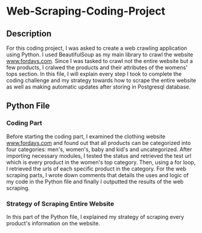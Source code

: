 # Web-Scraping-Coding-Project
## Description
For this coding project, I was asked to create a web crawling application using Python. I used BeautifulSoup as my main library to crawl the website www.fordays.com. Since I was tasked to crawl not the entire website but a few products, I cralwed the products and their attributes of the womens' tops section. In this file, I will explain every step I took to complete the coding challenge and my strategy towards how to scrape the entire website as well as making automatic updates after storing in Postgresql database. 
## Python File
### Coding Part
Before starting the coding part, I examined the clothing website www.fordays.com and found out that all products can be categorized into four categories: men's, women's, baby and kid's and uncategorized. After importing necessary modules, I tested the status and retrieved the test url which is every product in the women's top category. Then, using a for loop, I retrieved the urls of each specific product in the category.
For the web scraping parts, I wrote down comments that details the uses and logic of my code in the Python file and finally I outputted the results of the web scraping. 
### Strategy of Scraping Entire Website
In this part of the Python file, I explained my strategy of scraping every product's information on the website. 
